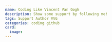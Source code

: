 ```yaml
---
name: Coding Like Vincent Van Gogh
description: Show some support by following me!
tags: Support Author VVG
categories: coding github
card:
  image:
---
```

